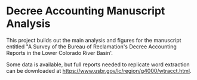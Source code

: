 # Decree Accounting Manuscript Analysis

This project builds out the main analysis and figures for the manuscript entitled "A Survey of the Bureau of Reclamation's Decree Accounting Reports in the Lower Colorado River Basin'. 

Some data is available, but full reports needed to replicate word extraction can be downloaded at https://www.usbr.gov/lc/region/g4000/wtracct.html. 
